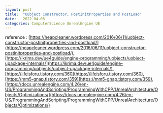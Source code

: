 ```yaml
---
layout: post
title:  "UObject Constructor, PostInitProperties and PostLoad"
date:   2022-04-06
categories: ComputerScience UnrealEngine UE
---
```


reference : [https://heapcleaner.wordpress.com/2016/06/11/uobject-constructor-postinitproperties-and-postload/](https://heapcleaner.wordpress.com/2016/06/11/uobject-constructor-postinitproperties-and-postload/),                              
[https://ikrima.dev/ue4guide/engine-programming/uobjects/uobject-upackage-internals/](https://ikrima.dev/ue4guide/engine-programming/uobjects/uobject-upackage-internals/),                  
[https://lifeisforu.tistory.com/360](https://lifeisforu.tistory.com/360),          
[https://mm5-gnap.tistory.com/359](https://mm5-gnap.tistory.com/359),             
[https://docs.unrealengine.com/4.26/en-US/ProgrammingAndScripting/ProgrammingWithCPP/UnrealArchitecture/Objects/Optimizations/](https://docs.unrealengine.com/4.26/en-US/ProgrammingAndScripting/ProgrammingWithCPP/UnrealArchitecture/Objects/Optimizations/)              